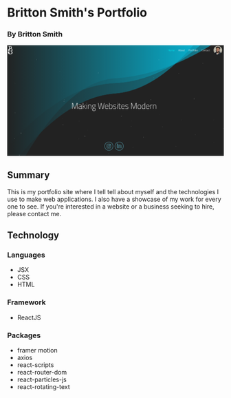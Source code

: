# Britton Smith's Portfolio

### By Britton Smith

<img src="https://github.com/Briffon/Portfolio3.0/blob/master/frontend/public/images/demo.png?raw=true" 
alt="Britton Smith Home"  />

## Summary

This is my portfolio site where I tell tell about myself and the technologies I use to make web applications. I also have a showcase of my work for every one to see. If you're interested in a website or a business seeking to hire, please contact me.

## Technology

### Languages

- JSX
- CSS
- HTML

### Framework

- ReactJS

### Packages

- framer motion
- axios
- react-scripts
- react-router-dom
- react-particles-js
- react-rotating-text
